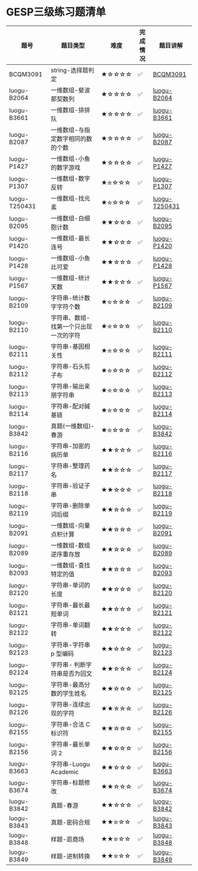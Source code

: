 # GESP三级练习题清单

| 题号 | 题目类型 | 难度 | 完成情况 | 题目讲解 |
|------|----------|------|----------|----------|
| BCQM3091| string-选择题判定| ★☆☆☆☆ | ✅ |[BCQM3091](https://www.coderli.com/gesp-1-bcqm3091)|
| luogu-B2064| 一维数组-斐波那契数列| ★☆☆☆☆ | ✅ |[luogu-B2064](https://www.coderli.com/gesp-3-luogu-b2064/)|
| luogu-B3661| 一维数组-排排队| ★☆☆☆☆ | ✅ |[luogu-B3661](https://www.coderli.com/gesp-3-luogu-b3661/)|
| luogu-B2087| 一维数组-与指定数字相同的数的个数| ★☆☆☆☆ | ✅ |[luogu-B2087](https://www.coderli.com/gesp-3-luogu-b2087/)|
| luogu-P1427| 一维数组-小鱼的数字游戏| ★☆☆☆☆ | ✅ |[luogu-P1427](https://www.coderli.com/gesp-3-luogu-p1427/)|
| luogu-P1307| 一维数组-数字反转| ★✮☆☆☆ | ✅ |[luogu-P1307](https://www.coderli.com/gesp-3-luogu-p1307/)|
| luogu-T250431| 一维数组-找元素| ★✮☆☆☆ | ✅ |[luogu-T250431](https://www.coderli.com/gesp-3-luogu-t250431/)|
| luogu-B2095| 一维数组-白细胞计数| ★★☆☆☆ | ✅ |[luogu-B2095](https://www.coderli.com/gesp-3-luogu-b2095/)|
| luogu-P1420| 一维数组-最长连号| ★★☆☆☆ | ✅ |[luogu-P1420](https://www.coderli.com/gesp-3-luogu-p1420/)|
| luogu-P1428| 一维数组-小鱼比可爱| ★★☆☆☆ | ✅ |[luogu-P1428](https://www.coderli.com/gesp-3-luogu-p1428/)|
| luogu-P1567| 一维数组-统计天数| ★★☆☆☆ | ✅ |[luogu-P1567](https://www.coderli.com/gesp-3-luogu-p1567/)|
| luogu-B2109| 字符串-统计数字字符个数| ★✮☆☆☆ | ✅ |[luogu-B2109](https://www.coderli.com/gesp-3-luogu-b2109/)|
| luogu-B2110| 字符串、数组-找第一个只出现一次的字符| ★✮☆☆☆ | ✅ |[luogu-B2110](https://www.coderli.com/gesp-3-luogu-b2110/)|
| luogu-B2111| 字符串-基因相关性| ★✮☆☆☆ | ✅ |[luogu-B2111](https://www.coderli.com/gesp-3-luogu-b2111/)|
| luogu-B2112| 字符串-石头剪子布| ★✮☆☆☆ | ✅ |[luogu-B2112](https://www.coderli.com/gesp-3-luogu-b2112/)|
| luogu-B2113| 字符串-输出亲朋字符串| ★✮☆☆☆ | ✅ |[luogu-B2113](https://www.coderli.com/gesp-3-luogu-b2113/)|
| luogu-B2114| 字符串-配对碱基链| ★✮☆☆☆ | ✅ |[luogu-B2114](https://www.coderli.com/gesp-3-luogu-b2114/)|
| luogu-B3842| 真题(一维数组)-春游| ★✮☆☆☆ | ✅ |[luogu-B3842](https://www.coderli.com/gesp-3-luogu-b3842/)|
| luogu-B2116| 字符串-加密的病历单| ★★☆☆☆ | ✅ |[luogu-B2116](https://www.coderli.com/gesp-3-luogu-b2116/)|
| luogu-B2117| 字符串-整理药名| ★★☆☆☆ | ✅ |[luogu-B2117](https://www.coderli.com/gesp-3-luogu-b2117/)|
| luogu-B2118| 字符串-验证子串| ★★☆☆☆ | ✅ |[luogu-B2118](https://www.coderli.com/gesp-3-luogu-b2118/)|
| luogu-B2119| 字符串-删除单词后缀| ★★☆☆☆ | ✅ |[luogu-B2119](https://www.coderli.com/gesp-3-luogu-b2119/)|
| luogu-B2091| 一维数组-向量点积计算| ★★☆☆☆ | ✅ |[luogu-B2091](https://www.coderli.com/gesp-3-luogu-b2091/)|
| luogu-B2089| 一维数组-数组逆序重存放| ★★☆☆☆ | ✅ |[luogu-B2089](https://www.coderli.com/gesp-3-luogu-b2089/)|
| luogu-B2093| 一维数组-查找特定的值| ★★☆☆☆ | ✅ |[luogu-B2093](https://www.coderli.com/gesp-3-luogu-b2093/)|
| luogu-B2120| 字符串-单词的长度| ★★☆☆☆ | ✅ |[luogu-B2120](https://www.coderli.com/gesp-3-luogu-b2120/)|
| luogu-B2121| 字符串-最长最短单词| ★★☆☆☆ | ✅ |[luogu-B2121](https://www.coderli.com/gesp-3-luogu-b2121/)|
| luogu-B2122| 字符串-单词翻转| ★★☆☆☆ | ✅ |[luogu-B2122](https://www.coderli.com/gesp-3-luogu-b2122/)|
| luogu-B2123| 字符串-字符串 p 型编码| ★★☆☆☆ | ✅ |[luogu-B2123](https://www.coderli.com/gesp-3-luogu-b2123/)|
| luogu-B2124| 字符串- 判断字符串是否为回文| ★★☆☆☆ | ✅ |[luogu-B2124](https://www.coderli.com/gesp-3-luogu-b2124/)|
| luogu-B2125| 字符串-最高分数的学生姓名| ★★☆☆☆ | ✅ |[luogu-B2125](https://www.coderli.com/gesp-3-luogu-b2125/)|
| luogu-B2126| 字符串-连续出现的字符| ★★☆☆☆ | ✅ |[luogu-B2126](https://www.coderli.com/gesp-3-luogu-b2126/)|
| luogu-B2155| 字符串-合法 C 标识符| ★★☆☆☆ | ✅ |[luogu-B2155](https://www.coderli.com/gesp-3-luogu-b2155/)|
| luogu-B2156| 字符串-最长单词 2| ★★☆☆☆ | ✅ |[luogu-B2156](https://www.coderli.com/gesp-3-luogu-b2156/)|
| luogu-B3663| 字符串-Luogu Academic| ★★☆☆☆ | ✅ |[luogu-B3663](https://www.coderli.com/gesp-3-luogu-b3663/)|
| luogu-B3674| 字符串-标题修改| ★★☆☆☆ | ✅ |[luogu-B3674](https://www.coderli.com/gesp-3-luogu-b3674/)|
| luogu-B3842| 真题-春游| ★★☆☆☆ | ✅ |[luogu-B3842](https://www.coderli.com/gesp-3-luogu-b3842/)|
| luogu-B3843| 真题-密码合规| ★★✮☆☆ | ✅ |[luogu-B3843](https://www.coderli.com/gesp-3-luogu-b3843/)|
| luogu-B3848| 样题-逛商场| ★★✮☆☆ | ✅ |[luogu-B3848](https://www.coderli.com/gesp-3-luogu-b3848/)|
| luogu-B3849| 样题-进制转换| ★★✮☆☆ | ✅ |[luogu-B3849](https://www.coderli.com/gesp-3-luogu-b3849/)|
